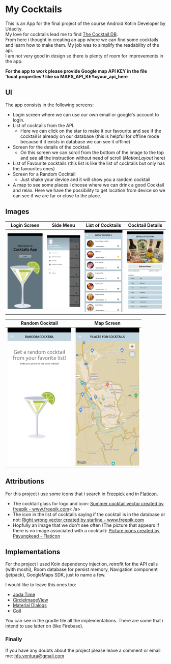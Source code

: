# My Cocktails

This is an App for the final project of the course Android Kotlin Developer by Udacity.  
My love for cocktails lead me to find [The Cocktail DB](https://www.thecocktaildb.com/api.php).  
From here i thought in creating an app where we can find some cocktails and learn how to make them. My job was to simplify the readability of the api.  
I am not very good in design so there is plenty of room for improvements in the app.

**For the app to work please provide Google map API KEY in the file 'local.properties'! like so MAPS_API_KEY=your_api_here**

## UI

The app consists in the following screens:

- Login screen where we can use our own email or google's account to login.
- List of cocktails from the API.
    - Here we can click on the star to make it our favourite and see if the cocktail is already on our database (this is helpful for offline mode because if it
      exists in database we can see it offline)
- Screen for the details of the cocktail.
    - On this screen we can scroll from the bottom of the image to the top and see all the instruction without need of scroll (*MotionLayout* here)
- List of Favourite cocktails (this list is like the list of cocktails but only has the favourites ones)
- Screen for a Random Cocktail
    - Just shake your device and it will show you a random cocktail
- A map to see some places i choose where we can drink a good Cocktail and relax. Here we have the possibility to get location from device so we can see if we
  are far or close to the place.

## Images

Login Screen               |  Side Menu                |  List of Cocktails        |  Cocktail Details
:-------------------------:|:-------------------------:|:-------------------------:|:-------------------------:
<img src="appImages/00.Login.jpg" alt="Login page" width="200"/> | <img src="appImages/01.Menu.jpg" alt="Menu" width="200"/> | <img src="appImages/02.ListCocktails.jpg" alt="Menu" width="200"/> | <img src="appImages/03.CocktailDetails.jpg" alt="Menu" width="200"/>

Random Cocktail            |  Map Screen
:-------------------------:|:-------------------------:
<img src="appImages/04.RandomCocktailOnShake.jpg" alt="Login page" width="200"/> | <img src="appImages/05.MapPlacesForCocktails.jpg" alt="Menu" width="200"/>

## Attributions

For this project i use some icons that i search in [Freepick](https://www.freepik.com/home) and in [Flaticon](https://www.flaticon.com/).

- The cocktail glass for logo and icon: <a href="https://www.freepik.com/vectors/summer-cocktail">Summer cocktail vector created by freepik - www.freepik.com<
  /a>
- The icon in the list of cocktails saying if the cocktail is in the database or not: <a href='https://www.freepik.com/vectors/right-wrong'>Right wrong vector
  created by starline - www.freepik.com</a>
- Hopfully an image that we don't see often (The picture that appears if there is no image associated with a
  cocktail): <a href="https://www.flaticon.com/free-icons/picture" title="picture icons">Picture icons created by Payungkead - Flaticon</a>

## Implementations

For the project i used Koin dependency injection, retrofit for the API calls (with moshi), Room database for persist memory, Navigation component (jetpack),
GoogleMaps SDK, just to name a few.

I would like to leave this ones too:

- [Joda Time](https://github.com/JodaOrg/joda-time)
- [CircleImageView](https://github.com/hdodenhof/CircleImageView)
- [Material Dialogs](https://github.com/afollestad/material-dialogs)
- [Coil](https://github.com/coil-kt/coil)

You can see in the gradle file all the implementations. There are some that i intend to use latter on (like Firebase).

### Finally
If you have any doubts about the project please leave a comment or email me: hfs.ventura@gmail.com